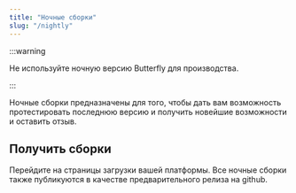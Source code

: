 ```yaml
---
title: "Ночные сборки"
slug: "/nightly"
---
```


:::warning

Не используйте ночную версию Butterfly для производства.

:::

Ночные сборки предназначены для того, чтобы дать вам возможность протестировать последнюю версию и получить новейшие возможности и оставить отзыв.

## Получить сборки

Перейдите на страницы загрузки вашей платформы. Все ночные сборки также публикуются в качестве предварительного релиза на github.
